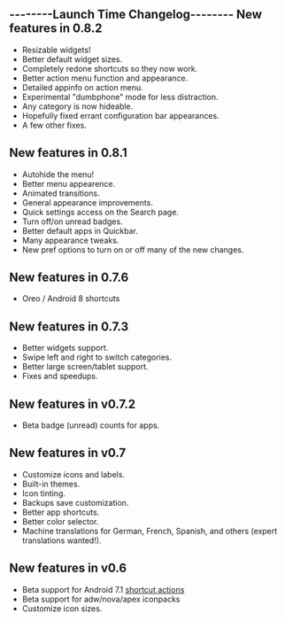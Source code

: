 --------Launch Time Changelog--------
New features in 0.8.2
-----------
* Resizable widgets!
* Better default widget sizes.
* Completely redone shortcuts so they now work.
* Better action menu function and appearance.
* Detailed appinfo on action menu.
* Experimental "dumbphone" mode for less distraction.
* Any category is now hideable.
* Hopefully fixed errant configuration bar appearances.
* A few other fixes.

New features in 0.8.1
-----------
* Autohide the menu!
* Better menu appearence.
* Animated transitions.
* General appearance improvements.
* Quick settings access on the Search page.
* Turn off/on unread badges.
* Better default apps in Quickbar.
* Many appearance tweaks.
* New pref options to turn on or off many of the new changes.


New features in 0.7.6
-----------
* Oreo / Android 8 shortcuts

New features in 0.7.3
-----------
* Better widgets support.
* Swipe left and right to switch categories.
* Better large screen/tablet support.
* Fixes and speedups.

New features in v0.7.2
-----------
* Beta badge (unread) counts for apps.

New features in v0.7
-----------
* Customize icons and labels.
* Built-in themes.
* Icon tinting.
* Backups save customization.
* Better app shortcuts.
* Better color selector.
* Machine translations for German, French, Spanish, and others (expert translations wanted!).

New features in v0.6
-----------
* Beta support for Android 7.1 [shortcut actions](https://developer.android.com/guide/topics/ui/shortcuts.html)
* Beta support for adw/nova/apex iconpacks
* Customize icon sizes.
